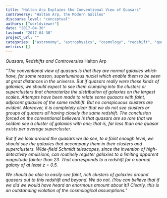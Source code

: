 ```yaml
---
title: "Halton Arp Explains the Conventional View of Quasars"
controversy: "Halton Arp, the Modern Galileo"
discourse_level: "conceptual"
authors: ["worldviewer"]
date: "2017-04-30"
lastmod: "2017-04-30"
project_url: ""
categories: ["astronomy", "astrophysics", "cosmology", "redshift", "quasars", "halton arp"]
metrics: []
---
```


_Quasars, Redshifts and Controversies_
Halton Arp

_"The conventional view of quasars is that they are normal galaxies which have, for some reason, superluminous nuclei which enable them to be seen at great distances in the universe. But if quasars really were these kinds of galaxies, we should expect to see them clumping into the clusters or superclusters that characterize the distribution of galaxies on the largest scales. Attempts have been made to relate some quasars with faint, adjacent galaxies of the same redshift. But no conspicuous clusters are evident. Moreover, it is completely clear that we do not see clusters or groups of quasars all having closely the same redshift. The conclusion forced on the conventional believers is that quasars are so rare that we seldom see a cluster of galaxies with one; that is, far less than one quasar exists per average supercluster._

_But if we look around the quasars we do see, to a faint enough level, we should see the galaxies that accompany them in their clusters and superclusters. Wide-field Schmidt telescopes, since the invention of high-detectivity emulsions, can routinely register galaxies to a limiting apparent magnitude fainter than 23. That corresponds to a redshift for a normal galaxy of at least z = 0.5._

_We should be able to easily see faint, rich clusters of galaxies around quasars out to this redshift and beyond. We do not. (You can believe that if we did we would have heard an enormous amount about it!) Clearly, this is an outstanding violation of the cosmological assumptions."_